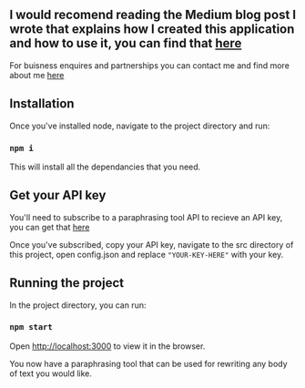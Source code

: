 
  
## I would recomend reading the Medium blog post I wrote that explains how I created this application and how to use it, you can find that [here](https://medium.com/@healthytechguy)

For buisness enquires and partnerships you can contact me and find more about me [here](https://rob-oconnor.com/) 

## Installation

Once you've installed node, navigate to the project directory and run:

### `npm i `

This will install all the dependancies that you need.

##  Get your API key

You'll need to subscribe to a paraphrasing tool API to recieve an API key,
you can get that [here](https://rapidapi.com/healthytechguy/api/paraphrasing-tool1)

Once you've subscribed, copy your API key, navigate to the src directory of this project, open config.json and replace `"YOUR-KEY-HERE"` with your key. 
  

## Running the project

In the project directory, you can run:

### `npm start`

 
Open [http://localhost:3000](http://localhost:3000) to view it in the browser.

You now have a paraphrasing tool that can be used for rewriting any body of text you would like. 